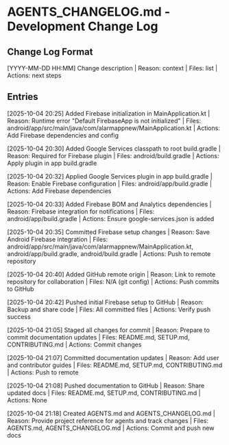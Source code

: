 # AGENTS_CHANGELOG.md - Development Change Log

## Change Log Format
[YYYY-MM-DD HH:MM] Change description | Reason: context | Files: list | Actions: next steps

## Entries

[2025-10-04 20:25] Added Firebase initialization in MainApplication.kt | Reason: Runtime error "Default FirebaseApp is not initialized" | Files: android/app/src/main/java/com/alarmappnew/MainApplication.kt | Actions: Add Firebase dependencies and config

[2025-10-04 20:30] Added Google Services classpath to root build.gradle | Reason: Required for Firebase plugin | Files: android/build.gradle | Actions: Apply plugin in app build.gradle

[2025-10-04 20:32] Applied Google Services plugin in app build.gradle | Reason: Enable Firebase configuration | Files: android/app/build.gradle | Actions: Add Firebase dependencies

[2025-10-04 20:33] Added Firebase BOM and Analytics dependencies | Reason: Firebase integration for notifications | Files: android/app/build.gradle | Actions: Ensure google-services.json is added

[2025-10-04 20:35] Committed Firebase setup changes | Reason: Save Android Firebase integration | Files: android/app/src/main/java/com/alarmappnew/MainApplication.kt, android/app/build.gradle, android/build.gradle | Actions: Push to remote repository

[2025-10-04 20:40] Added GitHub remote origin | Reason: Link to remote repository for collaboration | Files: N/A (git config) | Actions: Push commits to GitHub

[2025-10-04 20:42] Pushed initial Firebase setup to GitHub | Reason: Backup and share code | Files: All committed files | Actions: Verify push success

[2025-10-04 21:05] Staged all changes for commit | Reason: Prepare to commit documentation updates | Files: README.md, SETUP.md, CONTRIBUTING.md | Actions: Commit changes

[2025-10-04 21:07] Committed documentation updates | Reason: Add user and contributor guides | Files: README.md, SETUP.md, CONTRIBUTING.md | Actions: Push to remote

[2025-10-04 21:08] Pushed documentation to GitHub | Reason: Share updated docs | Files: README.md, SETUP.md, CONTRIBUTING.md | Actions: None

[2025-10-04 21:18] Created AGENTS.md and AGENTS_CHANGELOG.md | Reason: Provide project reference for agents and track changes | Files: AGENTS.md, AGENTS_CHANGELOG.md | Actions: Commit and push new docs
